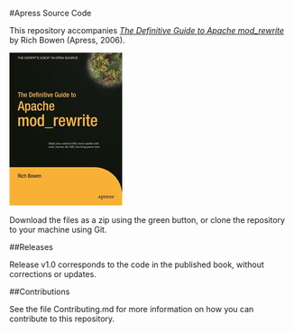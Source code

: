 #Apress Source Code

This repository accompanies [*The Definitive Guide to Apache mod_rewrite*](http://www.apress.com/9781590595619) by Rich Bowen (Apress, 2006).

![Cover image](9781590595619.jpg)

Download the files as a zip using the green button, or clone the repository to your machine using Git.

##Releases

Release v1.0 corresponds to the code in the published book, without corrections or updates.

##Contributions

See the file Contributing.md for more information on how you can contribute to this repository.
